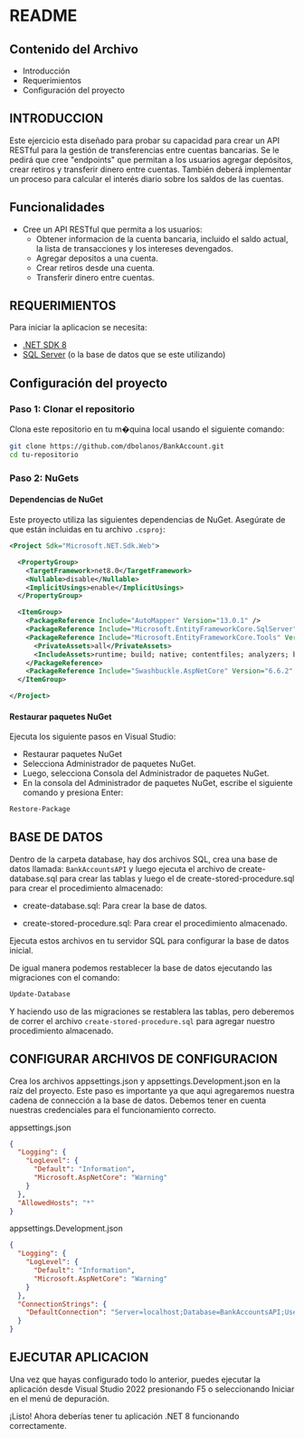 # README

## Contenido del Archivo

- Introducción
- Requerimientos
- Configuración del proyecto

## INTRODUCCION

Este ejercicio esta diseñado para probar su capacidad para crear un API RESTful para la gestión de transferencias entre cuentas bancarias.
Se le pedirá que cree "endpoints" que permitan a los usuarios agregar depósitos, crear retiros y transferir dinero entre cuentas.
También deberá implementar un proceso para calcular el interés diario sobre los saldos de las cuentas.

## Funcionalidades

- Cree un API RESTful que permita a los usuarios:
  - Obtener informacion de la cuenta bancaria, incluido el saldo actual, la lista de transacciones y los intereses devengados.
  - Agregar depositos a una cuenta.
  - Crear retiros desde una cuenta.
  - Transferir dinero entre cuentas.

## REQUERIMIENTOS

Para iniciar la aplicacion se necesita:

- [.NET SDK 8](https://dotnet.microsoft.com/download/dotnet/8.0)
- [SQL Server](https://www.microsoft.com/en-us/sql-server/sql-server-downloads) (o la base de datos que se este utilizando)

## Configuración del proyecto

### Paso 1: Clonar el repositorio

Clona este repositorio en tu m�quina local usando el siguiente comando:

```sh
git clone https://github.com/dbolanos/BankAccount.git
cd tu-repositorio
```

### Paso 2: NuGets

#### Dependencias de NuGet

Este proyecto utiliza las siguientes dependencias de NuGet. Asegúrate de que están incluidas en tu archivo `.csproj`:

```xml
<Project Sdk="Microsoft.NET.Sdk.Web">

  <PropertyGroup>
    <TargetFramework>net8.0</TargetFramework>
    <Nullable>disable</Nullable>
    <ImplicitUsings>enable</ImplicitUsings>
  </PropertyGroup>

  <ItemGroup>
    <PackageReference Include="AutoMapper" Version="13.0.1" />
    <PackageReference Include="Microsoft.EntityFrameworkCore.SqlServer" Version="8.0.5" />
    <PackageReference Include="Microsoft.EntityFrameworkCore.Tools" Version="8.0.5">
      <PrivateAssets>all</PrivateAssets>
      <IncludeAssets>runtime; build; native; contentfiles; analyzers; buildtransitive</IncludeAssets>
    </PackageReference>
    <PackageReference Include="Swashbuckle.AspNetCore" Version="6.6.2" />
  </ItemGroup>

</Project>
```

#### Restaurar paquetes NuGet

Ejecuta los siguiente pasos en Visual Studio:

- Restaurar paquetes NuGet
- Selecciona Administrador de paquetes NuGet.
- Luego, selecciona Consola del Administrador de paquetes NuGet.
- En la consola del Administrador de paquetes NuGet, escribe el siguiente comando y presiona Enter:

```sh
Restore-Package
```

## BASE DE DATOS

Dentro de la carpeta database, hay dos archivos SQL, crea una base de datos llamada: `BankAccountsAPI` y luego ejecuta el archivo de create-database.sql para crear las tablas y luego el de create-stored-procedure.sql para crear el procedimiento almacenado:

- create-database.sql: Para crear la base de datos.

- create-stored-procedure.sql: Para crear el procedimiento almacenado.

Ejecuta estos archivos en tu servidor SQL para configurar la base de datos inicial.

De igual manera podemos restablecer la base de datos ejecutando las migraciones con el comando:

```sh
Update-Database
```

Y haciendo uso de las migraciones se restablera las tablas, pero deberemos de correr el archivo `create-stored-procedure.sql` para agregar nuestro procedimiento almacenado.

## CONFIGURAR ARCHIVOS DE CONFIGURACION

Crea los archivos appsettings.json y appsettings.Development.json en la raíz del proyecto. Este paso es importante ya que aqui agregaremos nuestra cadena de connección a la base de datos. Debemos tener en cuenta nuestras credenciales para el funcionamiento correcto.

appsettings.json

```json
{
  "Logging": {
    "LogLevel": {
      "Default": "Information",
      "Microsoft.AspNetCore": "Warning"
    }
  },
  "AllowedHosts": "*"
}
```

appsettings.Development.json

```json
{
  "Logging": {
    "LogLevel": {
      "Default": "Information",
      "Microsoft.AspNetCore": "Warning"
    }
  },
  "ConnectionStrings": {
    "DefaultConnection": "Server=localhost;Database=BankAccountsAPI;User Id=sa;Password=123456;TrustServerCertificate=True;"
  }
}
```

## EJECUTAR APLICACION

Una vez que hayas configurado todo lo anterior, puedes ejecutar la aplicación desde Visual Studio 2022 presionando F5 o seleccionando Iniciar en el menú de depuración.

¡Listo! Ahora deberías tener tu aplicación .NET 8 funcionando correctamente.
